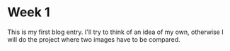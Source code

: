 # Week 1
This is my first blog entry. I'll try to think of an idea of my own, otherwise I will do the project where two images have to be compared.
